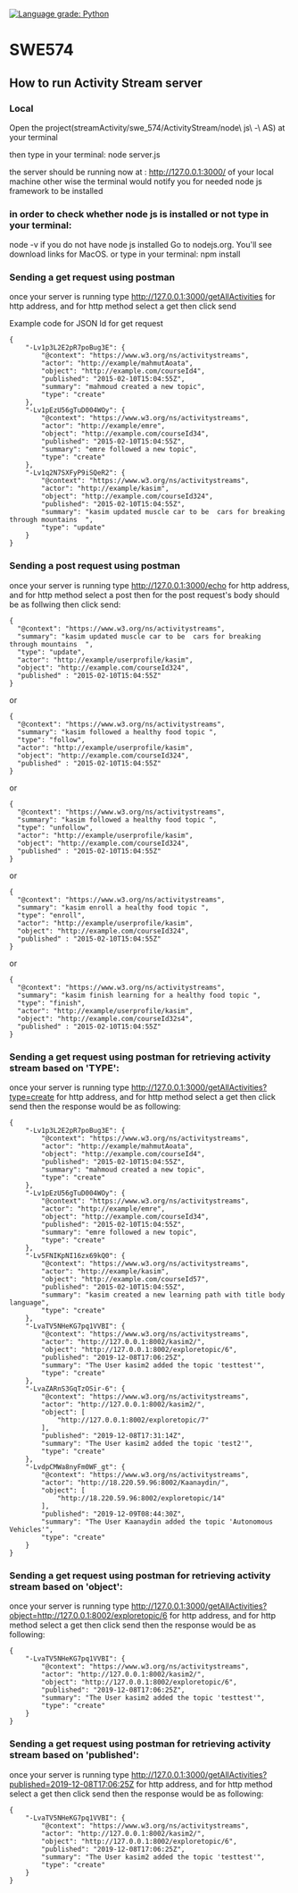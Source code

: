 [![Language grade: Python](https://img.shields.io/lgtm/grade/python/g/kasimbozdag/swe_574.svg?logo=lgtm&logoWidth=18)](https://lgtm.com/projects/g/kasimbozdag/swe_574/context:python)

# SWE574

## How to run Activity Stream server 

### Local

Open the project(streamActivity/swe_574/ActivityStream/node\ js\ -\ AS) at your terminal

then type in your terminal: node server.js

the server should be running now at : http://127.0.0.1:3000/ of your local machine other wise the terminal would notify you for needed node js framework to be installed 

### in order to check whether node js is installed or not type in your terminal:
node -v
 if you do not have node js installed Go to nodejs.org. You'll see download links for MacOS.
 or type in your terminal: npm install

### Sending a get request using postman

once your server is running type http://127.0.0.1:3000/getAllActivities for http address, and for http method select a get then click send



Example code for JSON ld for get request

```
{
    "-Lv1p3L2E2pR7poBug3E": {
        "@context": "https://www.w3.org/ns/activitystreams",
        "actor": "http://example/mahmutAoata",
        "object": "http://example.com/courseId4",
        "published": "2015-02-10T15:04:55Z",
        "summary": "mahmoud created a new topic",
        "type": "create"
    },
    "-Lv1pEzU56gTuD004WOy": {
        "@context": "https://www.w3.org/ns/activitystreams",
        "actor": "http://example/emre",
        "object": "http://example.com/courseId34",
        "published": "2015-02-10T15:04:55Z",
        "summary": "emre followed a new topic",
        "type": "create"
    },
    "-Lv1q2N7SXFyP9iSQeR2": {
        "@context": "https://www.w3.org/ns/activitystreams",
        "actor": "http://example/kasim",
        "object": "http://example.com/courseId324",
        "published": "2015-02-10T15:04:55Z",
        "summary": "kasim updated muscle car to be  cars for breaking through mountains  ",
        "type": "update"
    }
}
```
### Sending a post request using postman
once your server is running type http://127.0.0.1:3000/echo for http address, and for http method select a post then for the post request's body should be as follwing then click send:


```
{
  "@context": "https://www.w3.org/ns/activitystreams",
  "summary": "kasim updated muscle car to be  cars for breaking through mountains  ",
  "type": "update",
  "actor": "http://example/userprofile/kasim",
  "object": "http://example.com/courseId324",
  "published" : "2015-02-10T15:04:55Z"
}
```
or 


```
{
  "@context": "https://www.w3.org/ns/activitystreams",
  "summary": "kasim followed a healthy food topic ",
  "type": "follow",
  "actor": "http://example/userprofile/kasim",
  "object": "http://example.com/courseId324",
  "published" : "2015-02-10T15:04:55Z"
}
```
or
```
{
  "@context": "https://www.w3.org/ns/activitystreams",
  "summary": "kasim followed a healthy food topic ",
  "type": "unfollow",
  "actor": "http://example/userprofile/kasim",
  "object": "http://example.com/courseId324",
  "published" : "2015-02-10T15:04:55Z"
}
```
or

```
{
  "@context": "https://www.w3.org/ns/activitystreams",
  "summary": "kasim enroll a healthy food topic ",
  "type": "enroll",
  "actor": "http://example/userprofile/kasim",
  "object": "http://example.com/courseId324",
  "published" : "2015-02-10T15:04:55Z"
}
```
or 
```
{
  "@context": "https://www.w3.org/ns/activitystreams",
  "summary": "kasim finish learning for a healthy food topic ",
  "type": "finish",
  "actor": "http://example/userprofile/kasim",
  "object": "http://example.com/courseId32s4",
  "published" : "2015-02-10T15:04:55Z"
}
```
### Sending a get request using postman for retrieving activity stream based on 'TYPE':

once your server is running type http://127.0.0.1:3000/getAllActivities?type=create for http address, and for http method select a get then click send then the response would be as following:

```
{
    "-Lv1p3L2E2pR7poBug3E": {
        "@context": "https://www.w3.org/ns/activitystreams",
        "actor": "http://example/mahmutAoata",
        "object": "http://example.com/courseId4",
        "published": "2015-02-10T15:04:55Z",
        "summary": "mahmoud created a new topic",
        "type": "create"
    },
    "-Lv1pEzU56gTuD004WOy": {
        "@context": "https://www.w3.org/ns/activitystreams",
        "actor": "http://example/emre",
        "object": "http://example.com/courseId34",
        "published": "2015-02-10T15:04:55Z",
        "summary": "emre followed a new topic",
        "type": "create"
    },
    "-Lv5FNIKpNI16zx69kQ0": {
        "@context": "https://www.w3.org/ns/activitystreams",
        "actor": "http://example/kasim",
        "object": "http://example.com/courseId57",
        "published": "2015-02-10T15:04:55Z",
        "summary": "kasim created a new learning path with title body language",
        "type": "create"
    },
    "-LvaTV5NHeKG7pq1VVBI": {
        "@context": "https://www.w3.org/ns/activitystreams",
        "actor": "http://127.0.0.1:8002/kasim2/",
        "object": "http://127.0.0.1:8002/exploretopic/6",
        "published": "2019-12-08T17:06:25Z",
        "summary": "The User kasim2 added the topic 'testtest'",
        "type": "create"
    },
    "-LvaZARnS3GqTzOSir-6": {
        "@context": "https://www.w3.org/ns/activitystreams",
        "actor": "http://127.0.0.1:8002/kasim2/",
        "object": [
            "http://127.0.0.1:8002/exploretopic/7"
        ],
        "published": "2019-12-08T17:31:14Z",
        "summary": "The User kasim2 added the topic 'test2'",
        "type": "create"
    },
    "-LvdpCMWa8nyFm0WF_gt": {
        "@context": "https://www.w3.org/ns/activitystreams",
        "actor": "http://18.220.59.96:8002/Kaanaydin/",
        "object": [
            "http://18.220.59.96:8002/exploretopic/14"
        ],
        "published": "2019-12-09T08:44:30Z",
        "summary": "The User Kaanaydin added the topic 'Autonomous Vehicles'",
        "type": "create"
    }
}
```
### Sending a get request using postman for retrieving activity stream based on 'object':

once your server is running type http://127.0.0.1:3000/getAllActivities?object=http://127.0.0.1:8002/exploretopic/6 for http address, and for http method select a get then click send then the response would be as following:

```
{
    "-LvaTV5NHeKG7pq1VVBI": {
        "@context": "https://www.w3.org/ns/activitystreams",
        "actor": "http://127.0.0.1:8002/kasim2/",
        "object": "http://127.0.0.1:8002/exploretopic/6",
        "published": "2019-12-08T17:06:25Z",
        "summary": "The User kasim2 added the topic 'testtest'",
        "type": "create"
    }
}
```
### Sending a get request using postman for retrieving activity stream based on 'published':

once your server is running type http://127.0.0.1:3000/getAllActivities?published=2019-12-08T17:06:25Z for http address, and for http method select a get then click send then the response would be as following:

```
{
    "-LvaTV5NHeKG7pq1VVBI": {
        "@context": "https://www.w3.org/ns/activitystreams",
        "actor": "http://127.0.0.1:8002/kasim2/",
        "object": "http://127.0.0.1:8002/exploretopic/6",
        "published": "2019-12-08T17:06:25Z",
        "summary": "The User kasim2 added the topic 'testtest'",
        "type": "create"
    }
}
```
